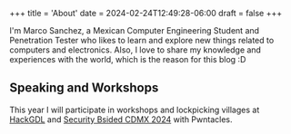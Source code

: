 +++
title = 'About'
date = 2024-02-24T12:49:28-06:00
draft = false
+++

I'm Marco Sanchez, a Mexican Computer Engineering Student and Penetration Tester who likes to learn and explore new things related to computers and electronics. Also, I love to share my knowledge and experiences with the world, which is the reason for this blog :D

## Speaking and Workshops

This year I will participate in workshops and lockpicking villages at [HackGDL](https://hackgdl.net/) and [Security Bsided CDMX 2024](https://bsidescdmx.org/en/) with Pwntacles.